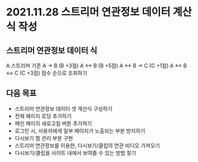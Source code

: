 2021.11.28 스트리머 연관정보 데이터 계산식 작성
====================
## 스트리머 연관정보 데이터 식
A 스트리머 기준
A -> B (B +3점)
A <-> B (B +5점)
A <-> B -> C (C +1점)
A <-> B <-> C (C +3점)
점수 순으로 조회하기


## 다음 목표
* 스트리머 연관정보 데이터 셋 계산식 구성하기
* 전체 페이지 로딩 추가하기
* 메인 페이지 새로고침 버튼 추가하기
* 로그인 시, 사용자에게 일부 페이지가 노출되는 부분 방지하기
* 다시보기 찜 관리 부분 구현
* 스트리머 연관정보를 이용한, 다시보기/클립의 연관 비디오 가져오기
* 다시보기/클립을 사이트 내에서 보여줄 수 있는 방법 찾기


